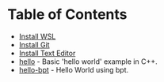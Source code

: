 # Table of Contents

- [Install WSL](WSL.md)
- [Install Git](Git.md)
- [Install Text Editor](editor.md)
- [hello](hello/README.md) - Basic 'hello world' example in C++.
- [hello-bpt](hello-bpt/README.md) - Hello World using bpt.
